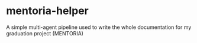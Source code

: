 # mentoria-helper
A simple multi-agent pipeline used to write the whole documentation for my graduation project (MENTORIA)
